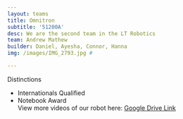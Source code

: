 ```yaml
---
layout: teams
title: Omnitron
subtitle: '51200A'
desc: We are the second team in the LT Robotics
team: Andrew Mathew
builder: Daniel, Ayesha, Connor, Hanna
img: /images/IMG_2793.jpg #

---
```

Distinctions
- Internationals Qualified
- Notebook Award\
View more videos of our robot here: [Google Drive Link](https://drive.google.com/drive/folders/1zKEFD8j05I1AcIS_jm5C9jBCvoCSQghR?usp=sharing)
